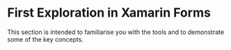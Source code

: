 # First Exploration in Xamarin Forms
This section is intended to familiarise you with the tools and to demonstrate some of the key concepts.
